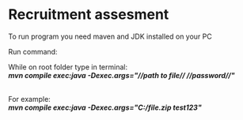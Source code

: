# Recruitment assesment #

To run program you need maven and JDK installed on your PC

Run command: 

While on root folder type in terminal: 
<br>
<i> <b> mvn compile exec:java -Dexec.args="//path to file// //password//" </b> </i>

<br>
For example:
<br>
<i><b> mvn compile exec:java -Dexec.args="C:/file.zip test123" </b></i>
